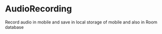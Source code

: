 # AudioRecording
Record audio in mobile and save in local storage of mobile and also in Room database
